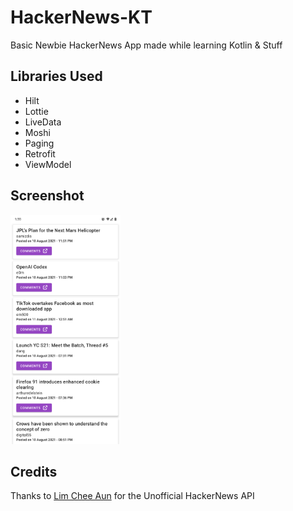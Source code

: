 # HackerNews-KT

Basic Newbie HackerNews App made while learning Kotlin & Stuff

## Libraries Used

- Hilt
- Lottie
- LiveData
- Moshi
- Paging
- Retrofit
- ViewModel

## Screenshot

<img width="35%" src="./images/screenshot.png" />

## Credits

Thanks to [Lim Chee Aun](https://github.com/cheeaun/node-hnapi) for the Unofficial HackerNews API